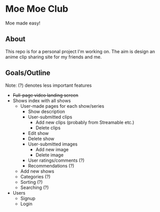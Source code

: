 # Moe Moe Club
Moe made easy!

## About
This repo is for a personal project I'm working on.  The aim is design an anime clip sharing site for my friends and me.

## Goals/Outline
Note: (?) denotes less important features
- ~~Full-page video landing screen~~
- Shows index with all shows
    - User-made pages for each show/series
        - Show description
        - User-submitted clips
            - Add new clips (probably from Streamable etc.)
            - Delete clips
        - Edit show
        - Delete show
        - User-submitted images
            - Add new image
            - Delete image
        - User ratings/comments (?)
        - Recommendations (?)
    - Add new shows
    - Categories (?)
    - Sorting (?)
    - Searching (?)
- Users
    - Signup
    - Login